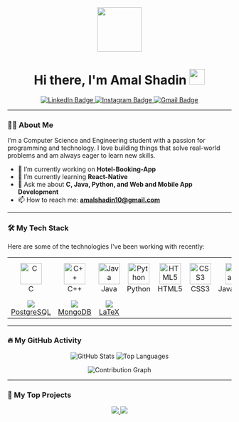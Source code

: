 <div id="header" align="center">
  <img src="https://media.giphy.com/media/M9gbBd9nbDrOTu1Mqx/giphy.gif" width="100"/>
  <h1>
    Hi there, I'm Amal Shadin
    <a href="https://amalshadin.github.io/"><img src="https://media.giphy.com/media/hvRJCLFzcasrR4ia7z/giphy.gif" width="35"></a>
  </h1>
  <div id="badges">
    <a href="https://linkedin.com/in/amal-shadin" target="_blank">
      <img src="https://img.shields.io/badge/LinkedIn-0077B5?style=for-the-badge&logo=linkedin&logoColor=white" alt="LinkedIn Badge"/>
    </a>
    <a href="https://www.instagram.com/___shadin__">
      <img src="https://img.shields.io/badge/Instagram-E4405F?style=for-the-badge&logo=instagram&logoColor=white" alt="Instagram Badge"/>
    </a>
    <a href="mailto:amalshadin10@gmail.com">
      <img src="https://img.shields.io/badge/Gmail-D14836?style=for-the-badge&logo=gmail&logoColor=white" alt="Gmail Badge"/>
    </a>
  </div>
  <img src="https://komarev.com/ghpvc/?username=amalshadin&style=flat-square&color=blue" alt=""/>
</div>

---

### 👨‍💻 About Me

I'm a Computer Science and Engineering student with a passion for programming and technology. I love building things that solve real-world problems and am always eager to learn new skills.

- 🔭 I’m currently working on **Hotel-Booking-App**
- 🌱 I’m currently learning **React-Native**
- 💬 Ask me about **C, Java, Python, and Web and Mobile App Development**
- 📫 How to reach me: **amalshadin10@gmail.com**

---

### 🛠️ My Tech Stack

Here are some of the technologies I've been working with recently:

<table>
  <tr>
    <td align="center" width="96">
      <a href="#-my-tech-stack">
        <img src="https://cdn.simpleicons.org/c/A8B9CC" width="48" height="48" alt="C" />
      </a>
      <br>C
    </td>
    <td align="center" width="96">
      <a href="#-my-tech-stack">
        <img src="https://cdn.simpleicons.org/cplusplus/00599C" width="48" height="48" alt="C++" />
      </a>
      <br>C++
    </td>
    <td align="center" width="96">
      <a href="#-my-tech-stack">
        <img src="https://img.shields.io/badge/Java-007396?style=for-the-badge&logo=java&logoColor=white" width="48" height="48" alt="Java"/>
      </a>
      <br>Java
    </td>
    <td align="center" width="96">
      <a href="#-my-tech-stack">
        <img src="https://cdn.simpleicons.org/python/3776AB" width="48" height="48" alt="Python" />
      </a>
      <br>Python
    </td>
     <td align="center" width="96">
      <a href="#-my-tech-stack">
        <img src="https://cdn.simpleicons.org/html5/E34F26" width="48" height="48" alt="HTML5" />
      </a>
      <br>HTML5
    </td>
    <td align="center" width="96">
      <a href="#-my-tech-stack" >
        <img src="https://img.shields.io/badge/CSS3-1572B6?style=for-the-badge&logo=css3&logoColor=white" width="48" height="48" alt="CSS3" />
      </a>
      <br>CSS3
    </td>
    <td align="center" width="96">
      <a href="#-my-tech-stack" >
        <img src="https://cdn.simpleicons.org/javascript/F7DF1E" width="48" height="48" alt="JavaScript" />
      </a>
      <br>JavaScript
    </td>
        <td align="center" width="96">
      <a href="#-my-tech-stack" >
        <img src="https://img.icons8.com/?size=512&id=123603&format=png" width="48" height="48" alt="React-Native" />
      </a>
      <br>React-Native
    </td>
     <td align="center" width="96">
      <a href="#-my-tech-stack" >
        <img src="https://cdn.simpleicons.org/git/F05032" width="48" height="48" alt="Git" />
      </a>
      <br>Git
    </td>
  </tr>
  <tr>
    <td align="center" width="96">
      <a href="#-my-tech-stack">
        <img src="https://img.icons8.com/?size=100&id=38561&format=png&color=000000"
      </a>
        <br>PostgreSQL
    </td>
    <td align="center" width="96">
      <a href="#-my-tech-stack">
        <img src="https://img.icons8.com/?size=100&id=bosfpvRzNOG8&format=png&color=000000"
      </a>
        <br>MongoDB
    </td>
    <td align="center" width="96">
      <a href="#-my-tech-stack">
        <img src="https://img.icons8.com/?size=100&id=WBooq2dInw0x&format=png&color=000000"
      </a>
        <br>LaTeX
    </td>
  </tr>
</table>

---

### 🔥 My GitHub Activity

<p align="center">
  <img src="https://github-readme-stats.vercel.app/api?username=amalshadin&show_icons=true&theme=tokyonight&hide_border=true&count_private=true" alt="GitHub Stats" />
  <img src="https://github-readme-stats.vercel.app/api/top-langs/?username=amalshadin&layout=compact&theme=tokyonight&hide_border=true" alt="Top Languages" />
</p>
<p align="center">
  <img src="https://github-readme-activity-graph.vercel.app/graph?username=amalshadin&theme=react-dark&hide_border=true" alt="Contribution Graph" />
</p>

---

### 🚀 My Top Projects

<p align="center">
  <a href="https://github.com/amalshadin/re-gen">
    <img src="https://github-readme-stats.vercel.app/api/pin/?username=amalshadin&repo=re-gen&theme=tokyonight" />
  </a>
  <a href="https://github.com/amalshadin/weather-flappy-bird">
    <img src="https://github-readme-stats.vercel.app/api/pin/?username=amalshadin&repo=weather-flappy-bird&theme=tokyonight" />
  </a>
</p>
